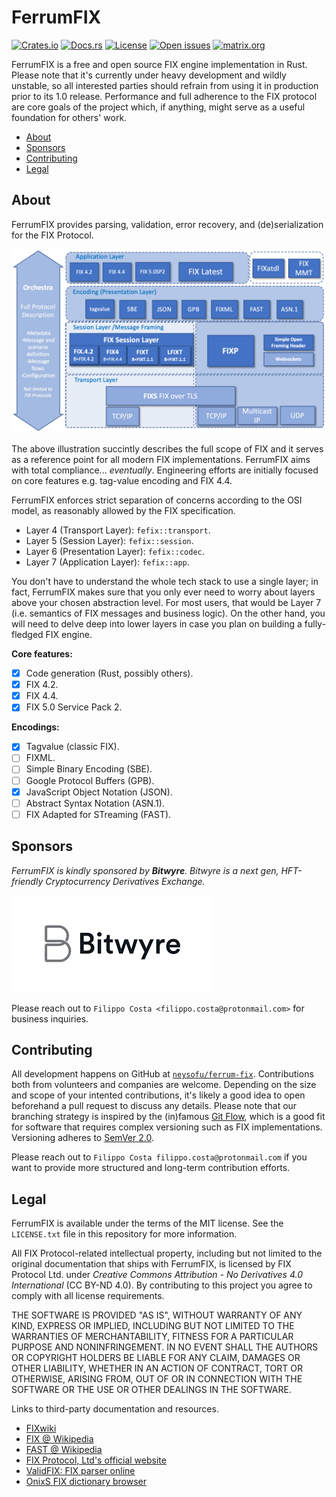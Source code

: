 <!-- omit in TOC -->
# FerrumFIX

[![Crates.io](https://img.shields.io/crates/v/fefix)](https://crates.io/crates/fefix)
[![Docs.rs](https://img.shields.io/badge/docs.rs-v0.4.0-green)](https://docs.rs/fefix/0.4.0/fefix/)
[![License](https://img.shields.io/badge/license-MIT-blue?style=flat)](https://github.com/clap-rs/clap/blob/master/LICENSE-MIT)
[![Open issues](https://img.shields.io/github/issues-raw/neysofu/fefix)](https://img.shields.io/github/issues-raw/neysofu/fefix)
[![matrix.org](https://img.shields.io/badge/matrix.org-%23fasters-blue)](https://matrix.to/#/#fasters:matrix.org)

FerrumFIX is a free and open source FIX engine implementation in Rust. Please note that it's currently under heavy development and wildly unstable, so all interested parties should refrain from using it in production prior to its 1.0 release. Performance and full adherence to the FIX protocol are core goals of the project which, if anything, might serve as a useful foundation for others' work.

- [About](#about)
- [Sponsors](#sponsors)
- [Contributing](#contributing)
- [Legal](#legal)

## About

FerrumFIX provides parsing, validation, error recovery, and (de)serialization for the FIX Protocol.

![FIX Technical Standard stack](docs/FIX-Technical-Standard-Stack.png)

The above illustration succintly describes the full scope of FIX and it serves as a reference point for all modern FIX implementations. FerrumFIX aims with total compliance... *eventually*. Engineering efforts are initially focused on core features e.g. tag-value encoding and FIX 4.4.

FerrumFIX enforces strict separation of concerns according to the OSI model, as reasonably allowed by the FIX specification.

- Layer 4 (Transport Layer): `fefix::transport`.
- Layer 5 (Session Layer): `fefix::session`.
- Layer 6 (Presentation Layer): `fefix::codec`.
- Layer 7 (Application Layer): `fefix::app`.

You don't have to understand the whole tech stack to use a single layer; in fact, FerrumFIX makes sure that you only ever need to worry about layers above your chosen abstraction level. For most users, that would be Layer 7 (i.e. semantics of FIX messages and business logic). On the other hand, you will need to delve deep into lower layers in case you plan on building a fully-fledged FIX engine.

**Core features:**

- [X] Code generation (Rust, possibly others).
- [X] FIX 4.2.
- [X] FIX 4.4.
- [X] FIX 5.0 Service Pack 2.

**Encodings:**

- [X] Tagvalue (classic FIX).
- [ ] FIXML.
- [ ] Simple Binary Encoding (SBE).
- [ ] Google Protocol Buffers (GPB).
- [X] JavaScript Object Notation (JSON).
- [ ] Abstract Syntax Notation (ASN.1).
- [ ] FIX Adapted for STreaming (FAST).

## Sponsors

*FerrumFIX is kindly sponsored by **Bitwyre**. Bitwyre is a next gen, HFT-friendly Cryptocurrency Derivatives Exchange.*

![Bitwyre logo](docs/bitwyre-logo.png)

Please reach out to `Filippo Costa <filippo.costa@protonmail.com>` for business inquiries.

## Contributing

All development happens on GitHub at [`neysofu/ferrum-fix`](https://github.com/neysofu/ferrum-fix). Contributions both from volunteers and companies are welcome. Depending on the size and scope of your intented contributions, it's likely a good idea to open beforehand a pull request to discuss any details. Please note that our branching strategy is inspired by the (in)famous [Git Flow](https://nvie.com/posts/a-successful-git-branching-model/), which is a good fit for software that requires complex versioning such as FIX implementations. Versioning adheres to [SemVer 2.0](https://semver.org/).

Please reach out to `Filippo Costa filippo.costa@protonmail.com` if you want to provide more structured and long-term contribution efforts.

## Legal

FerrumFIX is available under the terms of the MIT license. See the `LICENSE.txt` file in this repository for more information.

All FIX Protocol-related intellectual property, including but not limited to the original documentation that ships with FerrumFIX, is licensed by FIX Protocol Ltd. under *Creative Commons Attribution - No Derivatives 4.0 International* (CC BY-ND 4.0). By contributing to this project you agree to comply with all license requirements.

THE SOFTWARE IS PROVIDED "AS IS", WITHOUT WARRANTY OF ANY KIND, EXPRESS OR
IMPLIED, INCLUDING BUT NOT LIMITED TO THE WARRANTIES OF MERCHANTABILITY,
FITNESS FOR A PARTICULAR PURPOSE AND NONINFRINGEMENT. IN NO EVENT SHALL THE
AUTHORS OR COPYRIGHT HOLDERS BE LIABLE FOR ANY CLAIM, DAMAGES OR OTHER
LIABILITY, WHETHER IN AN ACTION OF CONTRACT, TORT OR OTHERWISE, ARISING FROM,
OUT OF OR IN CONNECTION WITH THE SOFTWARE OR THE USE OR OTHER DEALINGS IN THE
SOFTWARE.

Links to third-party documentation and resources.

- [FIXwiki](http://fixwiki.org/fixwiki/FIXwiki)
- [FIX @ Wikipedia](https://it.wikipedia.org/wiki/Financial_Information_eXchange_Protocol)
- [FAST @ Wikipedia](https://en.wikipedia.org/wiki/FAST_protocol)
- [FIX Protocol, Ltd's official website](https://www.fixtrading.org)
- [ValidFIX: FIX parser online](http://www.validfix.com/fix-analyzer.html)
- [OnixS FIX dictionary browser](https://www.onixs.biz/fix-dictionary.html)
